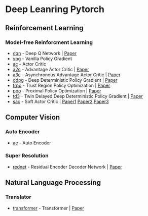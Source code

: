 # Deep Leanring Pytorch

## Reinforcement Learning

### Model-free Reinforcment Learning
- [dqn](https://github.com/dodoseung/dqn-deep-q-network-pytorch) - Deep Q Network | [Paper](https://arxiv.org/abs/1312.5602v1)
- [vpg](https://github.com/dodoseung/vpg-vanilla-policy-gradient-pytorch) - Vanilla Policy Gradient
- [ac](https://github.com/dodoseung/ac-actor-critic-pytorch) - Actor Critic
- [a2c](https://github.com/dodoseung/a2c-advantage-actor-critic-pytorch) - Advantage Actor Critic | [Paper](https://arxiv.org/abs/1602.01783v2)
- [a3c](https://github.com/dodoseung/a3c-asynchronous-advantage-actor-critic-pytorch) - Asynchronous Advantage Actor Critic | [Paper](https://arxiv.org/abs/1602.01783v2)
- [ddpg](https://github.com/dodoseung/ddpg-deep-deterministic-policy-gradient-pytorch) - Deep Deterministic Policy Gradient | [Paper](https://arxiv.org/abs/1509.02971v6)
- [trpo](https://github.com/dodoseung/trpo-trust-region-policy-optimization-pytorch) - Trust Region Policy Optimization | [Paper](https://arxiv.org/abs/1502.05477v5)
- [ppo](https://github.com/dodoseung/ppo-proximal-policy-optimization-pytorch) - Proximal Policy Optimization | [Paper](https://arxiv.org/abs/1707.06347v2)
- [td3](https://github.com/dodoseung/td3-twin-delayed-deep-deterministic-policy-gradient-pytorch) - Twin Delayed Deep Deterministic Policy Gradient | [Paper](https://arxiv.org/abs/1802.09477v3)
- [sac](https://github.com/dodoseung/sac-soft-actor-critic-pytorch) - Soft Actor Critic | [Paper1](https://arxiv.org/pdf/1801.01290v2.pdf) [Paper2](https://arxiv.org/abs/1812.05905) [Paper3](https://arxiv.org/abs/1910.07207)
<!--### Model-based Reinforcement Learning
To be implemented...
### Partially Observable Markov Decision Process
To be implemented...
### Inverse Reinforcement Learning
To be implemented...
### Multi-agent Reinforcement Learning
To be implemented...
### Meta Reinforcement Learning
To be implemented...
### Hierarchical Reinforcement Learning
To be implemented...
### Distributed Reinforcement Learning
To be implemented...
### Exploration
To be implemented-->

## Computer Vision
### Auto Encoder
- [ae](https://github.com/dodoseung/auto-encoder-pytorch) - Auto Encoder
### Super Resolution
- [rednet](https://github.com/dodoseung/vpg-vanilla-policy-gradient-pytorch) - Residual Encoder Decoder Network | [Paper](https://arxiv.org/abs/1603.09056)

## Natural Language Processing
### Translator
- [transformer](https://github.com/dodoseung/transformer-pytorch) - Transformer | [Paper](https://arxiv.org/abs/1706.03762)
